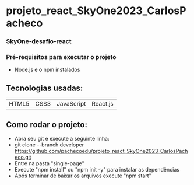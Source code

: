 # projeto_react_SkyOne2023_CarlosPacheco
### SkyOne-desafio-react

### Pré-requisitos para executar o projeto
+ Node.js e o npm instalados <br>


## Tecnologias usadas:
<table>
  <tr>
    <td>HTML5</td>
    <td>CSS3</td>
    <td>JavaScript</td>
    <td>React.js</td>
  </tr>
</table>


## Como rodar o projeto:

+ Abra seu git e execute a seguinte linha:
+ git clone --branch developer https://github.com/pachecoedu/projeto_react_SkyOne2023_CarlosPacheco.git <br>
+ Entre na pasta "single-page"<br>
+ Execute "npm install" ou "npm init -y" para instalar as dependências<br>
+ Após terminar de baixar os arquivos execute "npm start"<br>

